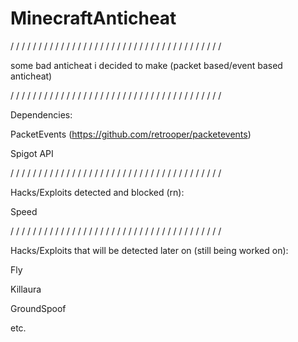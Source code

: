# MinecraftAnticheat

/ / / / / / / / / / / / / / / / / / / / / / / / / / / / / / / / / / / / / /

some bad anticheat i decided to make (packet based/event based anticheat)


/ / / / / / / / / / / / / / / / / / / / / / / / / / / / / / / / / / / / / /

Dependencies: 

PacketEvents (https://github.com/retrooper/packetevents)

Spigot API

/ / / / / / / / / / / / / / / / / / / / / / / / / / / / / / / / / / / / / /

Hacks/Exploits detected and blocked (rn):

Speed


/ / / / / / / / / / / / / / / / / / / / / / / / / / / / / / / / / / / / / /

Hacks/Exploits that will be detected later on (still being worked on):

Fly

Killaura

GroundSpoof

etc.
